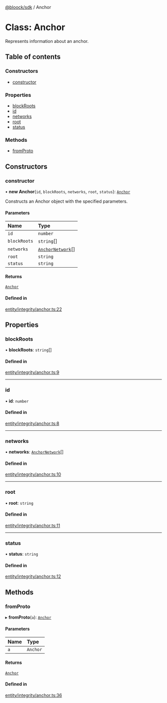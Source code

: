 [@bloock/sdk](../index.md) / Anchor

# Class: Anchor

Represents information about an anchor.

## Table of contents

### Constructors

- [constructor](Anchor.md#constructor)

### Properties

- [blockRoots](Anchor.md#blockroots)
- [id](Anchor.md#id)
- [networks](Anchor.md#networks)
- [root](Anchor.md#root)
- [status](Anchor.md#status)

### Methods

- [fromProto](Anchor.md#fromproto)

## Constructors

### constructor

• **new Anchor**(`id`, `blockRoots`, `networks`, `root`, `status`): [`Anchor`](Anchor.md)

Constructs an Anchor object with the specified parameters.

#### Parameters

| Name | Type |
| :------ | :------ |
| `id` | `number` |
| `blockRoots` | `string`[] |
| `networks` | [`AnchorNetwork`](AnchorNetwork.md)[] |
| `root` | `string` |
| `status` | `string` |

#### Returns

[`Anchor`](Anchor.md)

#### Defined in

[entity/integrity/anchor.ts:22](https://github.com/bloock/bloock-sdk/blob/8d532d6/languages/js/src/entity/integrity/anchor.ts#L22)

## Properties

### blockRoots

• **blockRoots**: `string`[]

#### Defined in

[entity/integrity/anchor.ts:9](https://github.com/bloock/bloock-sdk/blob/8d532d6/languages/js/src/entity/integrity/anchor.ts#L9)

___

### id

• **id**: `number`

#### Defined in

[entity/integrity/anchor.ts:8](https://github.com/bloock/bloock-sdk/blob/8d532d6/languages/js/src/entity/integrity/anchor.ts#L8)

___

### networks

• **networks**: [`AnchorNetwork`](AnchorNetwork.md)[]

#### Defined in

[entity/integrity/anchor.ts:10](https://github.com/bloock/bloock-sdk/blob/8d532d6/languages/js/src/entity/integrity/anchor.ts#L10)

___

### root

• **root**: `string`

#### Defined in

[entity/integrity/anchor.ts:11](https://github.com/bloock/bloock-sdk/blob/8d532d6/languages/js/src/entity/integrity/anchor.ts#L11)

___

### status

• **status**: `string`

#### Defined in

[entity/integrity/anchor.ts:12](https://github.com/bloock/bloock-sdk/blob/8d532d6/languages/js/src/entity/integrity/anchor.ts#L12)

## Methods

### fromProto

▸ **fromProto**(`a`): [`Anchor`](Anchor.md)

#### Parameters

| Name | Type |
| :------ | :------ |
| `a` | `Anchor` |

#### Returns

[`Anchor`](Anchor.md)

#### Defined in

[entity/integrity/anchor.ts:36](https://github.com/bloock/bloock-sdk/blob/8d532d6/languages/js/src/entity/integrity/anchor.ts#L36)
